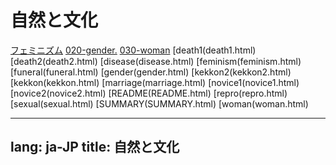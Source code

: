 <!-- -*- coding: utf-8 -*- -->


# 自然と文化

[フェミニズム](010-feminism.html)
[020-gender.](020-gender.html)
[030-woman](030-woman.html)
[death1(death1.html)
[death2(death2.html)
[disease(disease.html)
[feminism(feminism.html)
[funeral(funeral.html)
[gender(gender.html)
[kekkon2(kekkon2.html)
[kekkon(kekkon.html)
[marriage(marriage.html)
[novice1(novice1.html)
[novice2(novice2.html)
[README(README.html)
[repro(repro.html)
[sexual(sexual.html)
[SUMMARY(SUMMARY.html)
[woman(woman.html)


---
lang: ja-JP
title: 自然と文化
---
